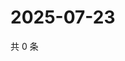 # 2025-07-23

共 0 条

<!-- BEGIN ZHIHUQUESTIONS -->
<!-- 最后更新时间 Wed Jul 23 2025 12:02:15 GMT+0800 (China Standard Time) -->

<!-- END ZHIHUQUESTIONS -->
